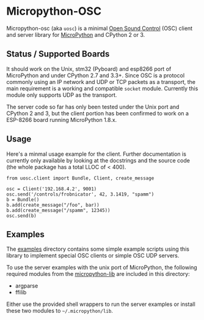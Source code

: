 Micropython-OSC
===============

Micropython-osc (aka `uosc`) is a minimal [Open Sound Control] \(OSC) client
and server library for [MicroPython] and CPython 2 or 3.


Status / Supported Boards
-------------------------

It should work on the Unix, stm32 (Pyboard) and esp8266 port of MicroPython
and under CPython 2.7 and 3.3+. Since OSC is a protocol commonly using an IP
network and UDP or TCP packets as a transport, the main requirement is a
working and compatible `socket` module. Currently this module only supports UDP
as the transport.

The server code so far has only been tested under the Unix port and CPython 2
and 3, but the client portion has been confirmed to work on a ESP-8266 board
running MicroPython 1.8.x.


Usage
-----

Here's a minmal usage example for the client. Further documentation is
currently only available by looking at the docstrings and the source code (the
whole package has a total LLOC of < 400).

    from uosc.client import Bundle, Client, create_message

    osc = Client('192.168.4.2', 9001)
    osc.send('/controls/frobnicator', 42, 3.1419, "spamm")
    b = Bundle()
    b.add(create_message("/foo", bar))
    b.add(create_message("/spamm", 12345))
    osc.send(b)


Examples
--------

The [examples](./examples) directory contains some simple example scripts using
this library to implement special OSC clients or simple OSC UDP servers.

To use the server examples with the unix port of MicroPython, the following 
required modules from the [micropython-lib] are included in this directory:

* argparse
* ffilib

Either use the provided shell wrappers to run the server examples or install
these two modules to `~/.micropython/lib`.


[Open Sound Control]: http://opensoundcontrol.org
[MicroPython]: http://micropython.org
[micropython-lib]: https://github.com/micropython/micropython-lib
